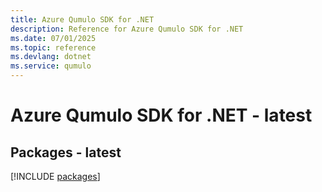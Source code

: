 ```yaml
---
title: Azure Qumulo SDK for .NET
description: Reference for Azure Qumulo SDK for .NET
ms.date: 07/01/2025
ms.topic: reference
ms.devlang: dotnet
ms.service: qumulo
---
```

# Azure Qumulo SDK for .NET - latest
## Packages - latest
[!INCLUDE [packages](qumulo-index.md)]